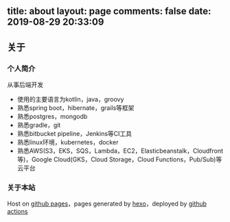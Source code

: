 title: about
layout: page
comments: false
date: 2019-08-29 20:33:09
---
## 关于

### 个人简介

从事后端开发
* 使用的主要语言为kotlin，java，groovy
* 熟悉spring boot，hibernate，grails等框架
* 熟悉postgres，mongodb
* 熟悉gradle，git
* 熟悉bitbucket pipeline，Jenkins等CI工具
* 熟悉linux环境，kubernetes，docker
* 熟悉AWS(S3，EKS，SQS，Lambda，EC2，Elasticbeanstalk，Cloudfront等)，Google Cloud(GKS，Cloud Storage，Cloud Functions，Pub/Sub)等云平台

### 关于本站

Host on [github pages](https://pages.github.com/)，pages generated by [hexo](https://hexo.io/)，deployed by [github actions](https://github.com/features/actions)